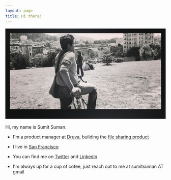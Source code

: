 ```yaml
---
layout: page
title: Hi there!
---
```


![.](/assets/About_Sumit_Suman.jpg)

Hi, my name is Sumit Suman.

* I'm a product manager at [Druva](http://www.druva.com/), building the [file sharing product](http://www.druva.com/insync/file-sharing/)

* I live in [San Francisco](http://www.pictorymag.com/showcases/san-francisco/)

* You can find me on [Twitter](http://twitter.com/arraysum) and [Linkedin](http://linkedin.com/in/sumitsuman)

* I'm always up for a cup of cofee, just reach out to me at sumitsuman AT gmail



